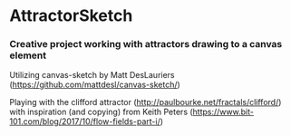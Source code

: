 # AttractorSketch
### Creative project working with attractors drawing to a canvas element

Utilizing canvas-sketch by Matt DesLauriers
(https://github.com/mattdesl/canvas-sketch/)

Playing with the clifford attractor (http://paulbourke.net/fractals/clifford/) with inspiration (and copying) from Keith Peters (https://www.bit-101.com/blog/2017/10/flow-fields-part-i/)
